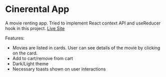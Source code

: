 # Cinerental App
A movie renting app. Tried to implement React context API and useReducer hook in this project. [Live Site](https://cine-rental-omega.vercel.app/)

Features:
* Movies are listed in cards. User can see details of the movie by clicking on the card.
* Add to cart/remove from cart
* Dark/Light theme
* Necessary toasts shown on user interactions
